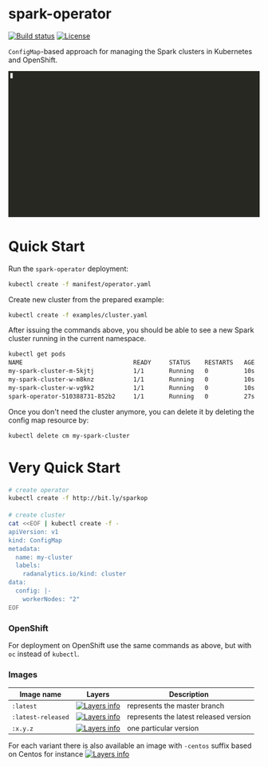 # spark-operator

[![Build status](https://travis-ci.org/Jiri-Kremser/spark-operator.svg?branch=master)](https://travis-ci.org/Jiri-Kremser/spark-operator)
[![License](https://img.shields.io/badge/license-Apache--2.0-blue.svg)](http://www.apache.org/licenses/LICENSE-2.0)

`ConfigMap`-based approach for managing the Spark clusters in Kubernetes and OpenShift.

<!--
asciinema rec -i 3
docker run -\-rm -v $PWD:/data asciinema/asciicast2gif -s 1.18 -w 104 -h 27 -t monokai 189204.cast demo.gif
-->
[![Watch the full asciicast](./ascii.gif)](https://asciinema.org/a/189204?&cols=104&rows=27&theme=monokai)


# Quick Start

Run the `spark-operator` deployment:
```bash
kubectl create -f manifest/operator.yaml
```

Create new cluster from the prepared example:

```bash
kubectl create -f examples/cluster.yaml
```

After issuing the commands above, you should be able to see a new Spark cluster running in the current namespace.

```bash
kubectl get pods
NAME                               READY     STATUS    RESTARTS   AGE
my-spark-cluster-m-5kjtj           1/1       Running   0          10s
my-spark-cluster-w-m8knz           1/1       Running   0          10s
my-spark-cluster-w-vg9k2           1/1       Running   0          10s
spark-operator-510388731-852b2     1/1       Running   0          27s
```

Once you don't need the cluster anymore, you can delete it by deleting the config map resource by:
```bash
kubectl delete cm my-spark-cluster
```

# Very Quick Start

```bash
# create operator
kubectl create -f http://bit.ly/sparkop

# create cluster
cat <<EOF | kubectl create -f -
apiVersion: v1
kind: ConfigMap
metadata:
  name: my-cluster
  labels:
    radanalytics.io/kind: cluster
data:
  config: |-
    workerNodes: "2"
EOF
```

### OpenShift

For deployment on OpenShift use the same commands as above, but with `oc` instead of `kubectl`.

### Images

Image name         | Layers | Description
------------------ | ------ | -----------
`:latest`          | [![Layers info](https://images.microbadger.com/badges/image/jkremser/spark-operator:latest.svg)](https://microbadger.com/images/jkremser/spark-operator:latest) | represents the master branch
`:latest-released` | [![Layers info](https://images.microbadger.com/badges/image/jkremser/spark-operator:latest-released.svg)](https://microbadger.com/images/jkremser/spark-operator:latest-released) | represents the latest released version
`:x.y.z`           | [![Layers info](https://images.microbadger.com/badges/image/jkremser/spark-operator:0.1.3.svg)](https://microbadger.com/images/jkremser/spark-operator:0.1.3) | one particular version

For each variant there is also available an image with `-centos` suffix based on Centos for instance [![Layers info](https://images.microbadger.com/badges/image/jkremser/spark-operator:latest-released-centos.svg)](https://microbadger.com/images/jkremser/spark-operator:latest-released-centos)
